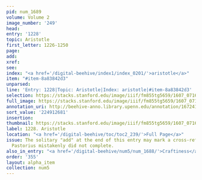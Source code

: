 ```yaml
---
pid: num_1689
volume: Volume 2
image_number: '249'
head:
entry: '1228'
topic: Aristotle
first_letter: 1226-1250
page:
add:
xref:
see:
index: "<a href='/digital-beehive/index1/index_0201/'>aristotle</a>"
item: "#item-8a83842d3"
unparsed:
line: 'Entry: 1228|Topic: Aristotle|Index: aristotle|#item-8a83842d3'
selection: https://stacks.stanford.edu/image/iiif/fm855tg5659/1607_0716/433,2681,2839,492/full/0/default.jpg
full_image: https://stacks.stanford.edu/image/iiif/fm855tg5659/1607_0716/full/full/0/default.jpg
annotation_uri: http://beehive-anno.library.upenn.edu/annotation/1672419494540
sort_value: '224912681'
insertion:
thumbnail: https://stacks.stanford.edu/image/iiif/fm855tg5659/1607_0716/433,2681,600,180/250,/0/default.jpg
label: 1228. Aristotle
location: "<a href='/digital-beehive/toc/toc2_239/'>Full Page</a>"
issue: The solitary "add" at the end of this entry may mark a cross-reference that
  Pastorius mistakenly did not complete.
also_in_entry: "<a href='/digital-beehive/num5/num_1688/'>Craftiness</a>"
order: '355'
layout: alpha_item
collection: num5
---
```

